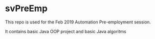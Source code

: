 # svPreEmp

This repo is used for the Feb 2019 Automation Pre-employment session.

It contains basic Java OOP project and basic Java algoritms
